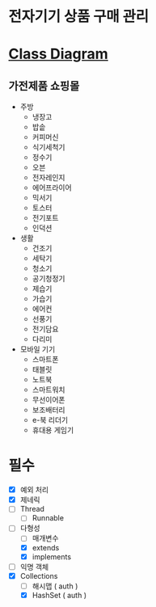 # 전자기기 상품 구매 관리

# [Class Diagram](./ClassDiagram.md)

## 가전제품 쇼핑몰

- 주방
  - 냉장고
  - 밥솥
  - 커피머신
  - 식기세척기
  - 정수기
  - 오븐
  - 전자레인지
  - 에어프라이어
  - 믹서기
  - 토스터
  - 전기포트
  - 인덕션
- 생활
  - 건조기
  - 세탁기
  - 청소기
  - 공기청정기
  - 제습기
  - 가습기
  - 에어컨
  - 선풍기
  - 전기담요
  - 다리미
- 모바일 기기
  - 스마트폰
  - 태블릿
  - 노트북
  - 스마트워치
  - 무선이어폰
  - 보조배터리
  - e-북 리더기
  - 휴대용 게임기

# 필수

- [x] 예외 처리
- [x] 제네릭
- [ ] Thread
  - [ ] Runnable
- [ ] 다형성
  - [ ] 매개변수
  - [x] extends
  - [x] implements
- [ ] 익명 객체
- [x] Collections
  - [ ] 해시맵 ( auth )
  - [x] HashSet ( auth )
